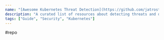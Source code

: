 ```yaml
---
name: "[Awesome Kubernetes Threat Detection](https://github.com/jatrost/awesome-kubernetes-threat-detection)"
description: "A curated list of resources about detecting threats and defending Kubernetes systems."
tags: ["Guide", "Security", "Kubernetes"]
---
```

#repo